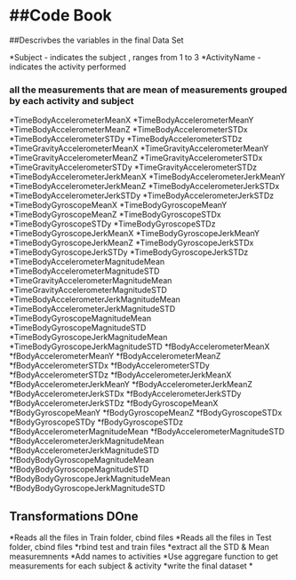 ##Code Book
====================
##Descrivbes the variables in the final Data Set

*Subject - indicates the subject , ranges from 1 to 3
*ActivityName - indicates the activity performed
### all the measurements that are mean of measurements grouped by each activity and subject
*TimeBodyAccelerometerMeanX
*TimeBodyAccelerometerMeanY
*TimeBodyAccelerometerMeanZ
*TimeBodyAccelerometerSTDx
*TimeBodyAccelerometerSTDy
*TimeBodyAccelerometerSTDz
*TimeGravityAccelerometerMeanX
*TimeGravityAccelerometerMeanY
*TimeGravityAccelerometerMeanZ
*TimeGravityAccelerometerSTDx
*TimeGravityAccelerometerSTDy
*TimeGravityAccelerometerSTDz
*TimeBodyAccelerometerJerkMeanX
*TimeBodyAccelerometerJerkMeanY
*TimeBodyAccelerometerJerkMeanZ
*TimeBodyAccelerometerJerkSTDx
*TimeBodyAccelerometerJerkSTDy
*TimeBodyAccelerometerJerkSTDz
*TimeBodyGyroscopeMeanX
*TimeBodyGyroscopeMeanY
*TimeBodyGyroscopeMeanZ
*TimeBodyGyroscopeSTDx
*TimeBodyGyroscopeSTDy
*TimeBodyGyroscopeSTDz
*TimeBodyGyroscopeJerkMeanX
*TimeBodyGyroscopeJerkMeanY
*TimeBodyGyroscopeJerkMeanZ
*TimeBodyGyroscopeJerkSTDx
*TimeBodyGyroscopeJerkSTDy
*TimeBodyGyroscopeJerkSTDz
*TimeBodyAccelerometerMagnitudeMean
*TimeBodyAccelerometerMagnitudeSTD
*TimeGravityAccelerometerMagnitudeMean
*TimeGravityAccelerometerMagnitudeSTD
*TimeBodyAccelerometerJerkMagnitudeMean
*TimeBodyAccelerometerJerkMagnitudeSTD
*TimeBodyGyroscopeMagnitudeMean
*TimeBodyGyroscopeMagnitudeSTD
*TimeBodyGyroscopeJerkMagnitudeMean
*TimeBodyGyroscopeJerkMagnitudeSTD
*fBodyAccelerometerMeanX
*fBodyAccelerometerMeanY
*fBodyAccelerometerMeanZ
*fBodyAccelerometerSTDx
*fBodyAccelerometerSTDy
*fBodyAccelerometerSTDz
*fBodyAccelerometerJerkMeanX
*fBodyAccelerometerJerkMeanY
*fBodyAccelerometerJerkMeanZ
*fBodyAccelerometerJerkSTDx
*fBodyAccelerometerJerkSTDy
*fBodyAccelerometerJerkSTDz
*fBodyGyroscopeMeanX
*fBodyGyroscopeMeanY
*fBodyGyroscopeMeanZ
*fBodyGyroscopeSTDx
*fBodyGyroscopeSTDy
*fBodyGyroscopeSTDz
*fBodyAccelerometerMagnitudeMean
*fBodyAccelerometerMagnitudeSTD
*fBodyAccelerometerJerkMagnitudeMean
*fBodyAccelerometerJerkMagnitudeSTD
*fBodyBodyGyroscopeMagnitudeMean
*fBodyBodyGyroscopeMagnitudeSTD
*fBodyBodyGyroscopeJerkMagnitudeMean
*fBodyBodyGyroscopeJerkMagnitudeSTD

## Transformations DOne

*Reads all the files in Train folder, cbind files
*Reads all the files in Test folder, cbind files
*rbind test and train files
*extract all the STD & Mean measuremnents
*Add names to activities
*Use aggregare function to get measurements for each subject & activity
*write the final dataset
*
